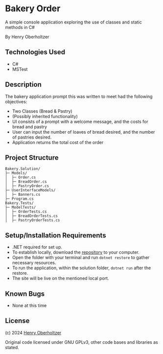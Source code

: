 # Bakery Order

A simple console application exploring the use of classes and static methods in C#

By Henry Oberholtzer

## Technologies Used

- C#
- MSTest

## Description

The bakery application prompt this was written to meet had the following objectives:

- Two Classes (Bread & Pastry)
- (Possibly inherited functionality)
- UI consists of a prompt with a welcome message, and the costs for bread and pastry
- User can input the number of loaves of bread desired, and the number of pastries desired.
- Application returns the total cost of the order

## Project Structure

```
Bakery.Solution/
├─ Models/
│  ├─ Order.cs
│  ├─ BreadOrder.cs
│  ├─ PastryOrder.cs
├─ UserInterfaceModels/
│  ├─ Banners.cs
├─ Program.cs
Bakery.Tests/
├─ ModelTests/
│  ├─ OrderTests.cs
│  ├─ BreadOrderTests.cs
│  ├─ PastryOrderTests.cs
```

## Setup/Installation Requirements

- .NET required for set up.
- To establish locally, download the [repository]() to your computer.
- Open the folder with your terminal and run `dotnet restore` to gather necessary resources.
- To run the application, within the solution folder, `dotnet run` after the restore.
- The site will be live on the mentioned local port.

## Known Bugs

- None at this time

## License

(c) 2024 [Henry Oberholtzer](https://www.henryoberholtzer.com/)

Original code licensed under GNU GPLv3, other code bases and libraries as stated.
